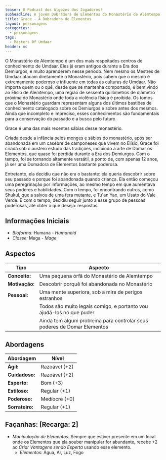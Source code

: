 ```yaml
---
teaser: O Podcast dos Algozes dos Jogadores!
subheadline: A jovem Dobradora de Elementos do Monastério de Alemtempo em Umdaar
title: Grace - A Dobradora de Elementos
layout: personagens
categories:
  - personagens
tags:
  - Masters Of Umdaar 
header: no
---
```



O Monastério de Alemtempo é um dos mais respeitados centros de conhecimento de Umdaar. Eles já eram antigos durante a Era dos Demiurgos, e muito aprenderem nesse período. Nem mesmo os Mestres de Umdaar atacam diretamente o Monastério, pois sabem que o mesmo é extremamente poderoso e influente em todas as culturas de Umdaar. Não importa quem ou o quê, desde que se mantenha comportado, é bem vindo ao Elísio de Alemtempo, uma região de sessenta quilômetros de diâmetro próxima do Monastério onde toda a violência física é proibida. Os tomos que o Monastério guardam representam alguns dos últimos bastiões de conhecimento catalogado sobre os Demiurgos e sobre antes dos mesmos. Ainda que incompleto e impreciso, esses conhecimentos são fundamentais para a conservação do passado e a busca pelo futuro.

Grace é uma das mais recentes sábias desse monastério.

Criada desde a infância pelos monges e sábios do monastério, após ser abandonada em um casebre de camponeses que vivem no Elísio, Grace foi criada sob o austero estudo das tradições, incluindo a arte de Domar os Elementos, que quase foi perdida durante a Era dos Demiurgos. Com o tempo, foi se tornando altamente versátil, a ponto de, com apenas 12 anos, já ser uma Domadora de Elementos bastante poderosa. 

Entretanto, ela decidiu que não era o bastante: ela queria descobrir sobre seu passado e porque foi abandonada quando criança. Ela então começou uma peregrinação por informações, ao mesmo tempo em que aumentava seus poderes e habilidades. Com o tempo, foi encontrando outros, como Shukul, que a salvou de uma fera mutante, e Tu'an Yao, um Usato do Vale Verde. E com o tempo, decidiu seguir junto a esse grupo de pessoas poderosas, até obter o que deseja: respostas.

## Informações Iniciais

+ _Bioforma:_ Humana - _Humanoid_
+ _Classe:_ Maga - _Mage_

## Aspectos

| **Tipo**       | **Aspecto**                                                             |
|----------------|-------------------------------------------------------------------------|
| __Conceito:__  | Uma pequena órfã do Monastério de Alemtempo                             |
| __Motivação:__ | Descobrir porquê foi abandonada no Monastério                           |
| __Pessoal:__   | Uma mente superiora, sob a mira de perigos estranhos                    |
|                | Todos são muito legais comigo, e portanto vou ajudá-los no que puder    |
|                | Ainda tem algum problema para controlar seus poderes de Domar Elementos |

## Abordagens

| **Abordagem**   | **Nível**     |
|-----------------|---------------|
| __Ágil:__       | Razoável (+2) |
| __Cuidadoso:__  | Razoável (+2) |
| __Esperto:__    | Bom (+3)      |
| __Estiloso:__   | Regular (+1)  |
| __Poderoso:__   | Medíocre (+0) |
| __Sorrateiro:__ | Regular (+1)  |

## Façanhas: [Recarga: 2]

+ _Manipulação de Elementos:_ Sempre que estiver presente em um local onde os Elementos que ela souber manipular for abundante, recebe +2 ao _Criar Vantagens sendo Esperta_ usando esse elemento.
  + _Elementos:_ Água, Ar, Luz, Fogo
